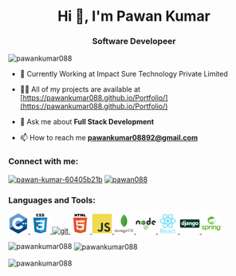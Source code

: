 <h1 align="center">Hi 👋, I'm Pawan Kumar</h1>
<h3 align="center">Software Developeer</h3>

<p align="left"> <img src="https://komarev.com/ghpvc/?username=pawankumar088&label=Profile%20views&color=0e75b6&style=flat" alt="pawankumar088" /> </p>

- 🌱 Currently Working at Impact Sure Technology Private Limited 

- 👨‍💻 All of my projects are available at [https://pawankumar088.github.io/Portfolio/](https://pawankumar088.github.io/Portfolio/)

- 💬 Ask me about **Full Stack Development**

- 📫 How to reach me **pawankumar08892@gmail.com**

<h3 align="left">Connect with me:</h3>
<p align="left">
<a href="https://linkedin.com/in/pawan-kumar-60405b21b" target="blank"><img align="center" src="https://raw.githubusercontent.com/rahuldkjain/github-profile-readme-generator/master/src/images/icons/Social/linked-in-alt.svg" alt="pawan-kumar-60405b21b" height="30" width="40" /></a>
<a href="https://www.codechef.com/users/pawan088" target="blank"><img align="center" src="https://cdn.jsdelivr.net/npm/simple-icons@3.1.0/icons/codechef.svg" alt="pawan088" height="30" width="40" /></a>
</p>

<h3 align="left">Languages and Tools:</h3>
<p align="left"> 
  <a href="https://www.w3schools.com/cpp/" target="_blank" rel="noreferrer"> 
    <img src="https://raw.githubusercontent.com/devicons/devicon/master/icons/cplusplus/cplusplus-original.svg" alt="cplusplus" width="40" height="40"/> 
  </a> 
  <a href="https://www.w3schools.com/css/" target="_blank" rel="noreferrer"> 
    <img src="https://raw.githubusercontent.com/devicons/devicon/master/icons/css3/css3-original-wordmark.svg" alt="css3" width="40" height="40"/> 
  </a> 
  <a href="https://git-scm.com/" target="_blank" rel="noreferrer"> 
    <img src="https://www.vectorlogo.zone/logos/git-scm/git-scm-icon.svg" alt="git" width="40" height="40"/> 
  </a> 
  <a href="https://www.w3.org/html/" target="_blank" rel="noreferrer"> 
    <img src="https://raw.githubusercontent.com/devicons/devicon/master/icons/html5/html5-original-wordmark.svg" alt="html5" width="40" height="40"/> 
  </a> 
  <a href="https://developer.mozilla.org/en-US/docs/Web/JavaScript" target="_blank" rel="noreferrer"> 
    <img src="https://raw.githubusercontent.com/devicons/devicon/master/icons/javascript/javascript-original.svg" alt="javascript" width="40" height="40"/> 
  </a> 
  <a href="https://www.mongodb.com/" target="_blank" rel="noreferrer"> 
    <img src="https://raw.githubusercontent.com/devicons/devicon/master/icons/mongodb/mongodb-original-wordmark.svg" alt="mongodb" width="40" height="40"/> 
  </a> 
  <a href="https://nodejs.org" target="_blank" rel="noreferrer"> 
    <img src="https://raw.githubusercontent.com/devicons/devicon/master/icons/nodejs/nodejs-original-wordmark.svg" alt="nodejs" width="40" height="40"/> 
  </a> 
  <a href="https://reactjs.org/" target="_blank" rel="noreferrer"> 
    <img src="https://raw.githubusercontent.com/devicons/devicon/master/icons/react/react-original-wordmark.svg" alt="react" width="40" height="40"/> 
  </a>
  <a href="https://www.djangoproject.com/" target="_blank" rel="noreferrer"> 
    <img src="https://raw.githubusercontent.com/devicons/devicon/master/icons/django/django-original.svg" alt="django" width="40" height="40"/> 
  </a> 
  <a href="https://spring.io/projects/spring-boot" target="_blank" rel="noreferrer"> 
    <img src="https://raw.githubusercontent.com/devicons/devicon/master/icons/spring/spring-original-wordmark.svg" alt="spring boot" width="40" height="40"/> 
  </a>
</p>

<p><img align="left" src="https://github-readme-stats.vercel.app/api/top-langs?username=pawankumar088&show_icons=true&locale=en&layout=compact" alt="pawankumar088" /></p>

<p>&nbsp;<img align="center" src="https://github-readme-stats.vercel.app/api?username=pawankumar088&show_icons=true&locale=en" alt="pawankumar088" /></p>

<p><img align="center" src="https://github-readme-streak-stats.herokuapp.com/?user=pawankumar088&" alt="pawankumar088" /></p>

